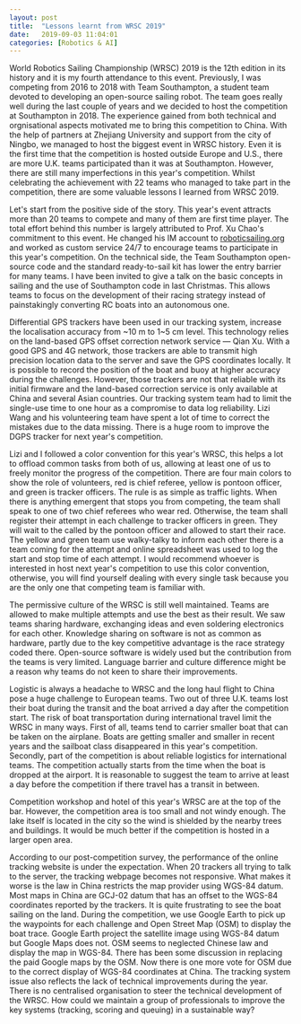 ```yaml
---
layout: post
title:  "Lessons learnt from WRSC 2019"
date:   2019-09-03 11:04:01
categories: [Robotics & AI]
---
```


World Robotics Sailing Championship (WRSC) 2019 is the 12th edition in its history and it is my fourth attendance to this event. Previously, I was competing from 2016 to 2018 with Team Southampton, a student team devoted to developing an open-source sailing robot. The team goes really well during the last couple of years and we decided to host the competition at Southampton in 2018. The experience gained from both technical and orgnisational aspects motivated me to bring this competition to China. With the help of partners at Zhejiang University and support from the city of Ningbo, we managed to host the biggest event in WRSC history. Even it is the first time that the competition is hosted outside Europe and U.S., there are more U.K. teams participated than it was at Southampton. However,  there are still many imperfections in this year's competition. Whilst celebrating the achievement with 22 teams who managed to take part in the competition, there are some valuable lessons I learned from WRSC 2019.

Let's start from the positive side of the story. This year's event attracts more than 20 teams to compete and many of them are first time player. The total effort behind this number is largely attributed to Prof. Xu Chao's commitment to this event. He changed his IM account to [roboticsailing.org](http://roboticssailing.org) and worked as custom service 24/7 to encourage teams to participate in this year's competition. On the technical side, the Team Southampton open-source code and the standard ready-to-sail kit has lower the entry barrier for many teams. I have been invited to give a talk on the basic concepts in sailing and the use of Southampton code in last Christmas. This allows teams to focus on the development of their racing strategy instead of painstakingly converting RC boats into an autonomous one.  

Differential GPS trackers have been used in our tracking system, increase the localisation accuracy from ~10 m to 1~5 cm level. This technology relies on the land-based GPS offset correction network service — Qian Xu. With a good GPS and 4G network, those trackers are able to transmit high precision location data to the server and save the GPS coordinates locally. It is possible to record the position of the boat and buoy at higher accuracy during the challenges. However, those trackers are not that reliable with its initial firmware and the land-based correction service is only available at China and several Asian countries. Our tracking system team had to limit the single-use time to one hour as a compromise to data log reliability. Lizi Wang and his volunteering team have spent a lot of time to correct the mistakes due to the data missing. There is a huge room to improve the DGPS tracker for next year's competition. 

Lizi and I followed a color convention for this year's WRSC, this helps a lot to offload common tasks from both of us, allowing at least one of us to freely monitor the progress of the competition. There are four main colors to show the role of volunteers, red is chief referee, yellow is pontoon officer, and green is tracker officers. The rule is as simple as traffic lights. When there is anything emergent that stops you from competing, the team shall speak to one of two chief referees who wear red. Otherwise, the team shall register their attempt in each challenge to tracker officers in green. They will wait to the called by the pontoon officer and allowed to start their race. The yellow and green team use walky-talky to inform each other there is a team coming for the attempt and online spreadsheet was used to log the start and stop time of each attempt. I would recommend whoever is interested in host next year's competition to use this color convention, otherwise, you will find yourself dealing with every single task because you are the only one that competing team is familiar with. 

The permissive culture of the WRSC is still well maintained. Teams are allowed to make multiple attempts and use the best as their result. We saw teams sharing hardware, exchanging ideas and even soldering electronics for each other. Knowledge sharing on software is not as common as hardware, partly due to the key competitive advantage is the race strategy coded there. Open-source software is widely used but the contribution from the teams is very limited. Language barrier and culture difference might be a reason why teams do not keen to share their improvements.   

Logistic is always a headache to WRSC and the long haul flight to China pose a huge challenge to European teams. Two out of three U.K. teams lost their boat during the transit and the boat arrived a day after the competition start. The risk of boat transportation during international travel limit the WRSC in many ways. First of all, teams tend to carrier smaller boat that can be taken on the airplane. Boats are getting smaller and smaller in recent years and the sailboat class disappeared in this year's competition. Secondly,  part of the competition is about reliable logistics for international teams. The competition actually starts from the time when the boat is dropped at the airport. It is reasonable to suggest the team to arrive at least a day before the competition if there travel has a transit in between. 

Competition workshop and hotel of this year's WRSC are at the top of the bar. However, the competition area is too small and not windy enough. The lake itself is located in the city so the wind is shielded by the nearby trees and buildings. It would be much better if the competition is hosted in  a larger open area. 

According to our post-competition survey, the performance of the online tracking website is under the expectation. When 20 trackers all trying to talk to the server, the tracking webpage becomes not responsive. What makes it worse is the law in China restricts the map provider using WGS-84 datum. Most maps in China are GCJ-02 datum that has an offset to the WGS-84 coordinates reported by the trackers. It is quite frustrating to see the boat sailing on the land. During the competition, we use Google Earth to pick up the waypoints for each challenge and Open Street Map (OSM) to display the boat trace. Google Earth project the satellite image using WGS-84 datum but Google Maps does not. OSM seems to neglected Chinese law and display the map in WGS-84. There has been some discussion in replacing the paid Google maps by the OSM. Now there is one more vote for OSM due to the correct display of WGS-84 coordinates at China. The tracking system issue also reflects the lack of technical improvements during the year. There is no centralised organisation to steer the technical development of the WRSC. How could we maintain a group of professionals to improve the key systems (tracking, scoring and queuing) in a sustainable way?